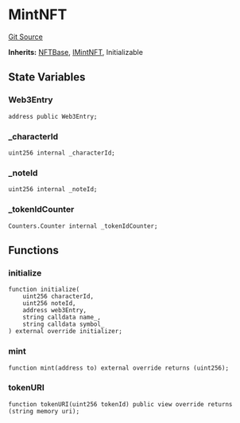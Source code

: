# MintNFT
[Git Source](https://github.com/Crossbell-Box/Crossbell-Contracts/blob/d7461dc986f92c02778fae6c468f62f2db6d2f91/contracts/MintNFT.sol)

**Inherits:**
[NFTBase](/contracts/base/NFTBase.sol/contract.NFTBase.md), [IMintNFT](/contracts/interfaces/IMintNFT.sol/contract.IMintNFT.md), Initializable


## State Variables
### Web3Entry

```solidity
address public Web3Entry;
```


### _characterId

```solidity
uint256 internal _characterId;
```


### _noteId

```solidity
uint256 internal _noteId;
```


### _tokenIdCounter

```solidity
Counters.Counter internal _tokenIdCounter;
```


## Functions
### initialize


```solidity
function initialize(
    uint256 characterId,
    uint256 noteId,
    address web3Entry,
    string calldata name_,
    string calldata symbol_
) external override initializer;
```

### mint


```solidity
function mint(address to) external override returns (uint256);
```

### tokenURI


```solidity
function tokenURI(uint256 tokenId) public view override returns (string memory uri);
```

